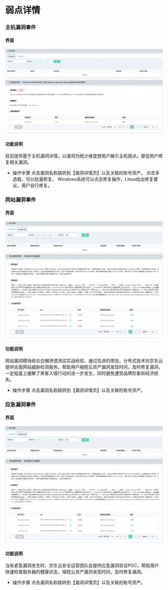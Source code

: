 # 弱点详情

### 主机漏洞事件

#### 界面

  ![](../../../../image/Situational-Awareness/wd-11.png)
  ![](../../../../image/Situational-Awareness/wd-2.png)

#### 功能说明
目前提供基于主机漏洞详情，以漏洞为统计维度想用户展示主机弱点。督促用户修复相关漏洞。

- 操作步骤
点击漏洞名称跳转到【漏洞详情页】以及关联的账号资产。
点击多选框，可以批量修复。
Windows系统可以点击修复操作，Linux给出修复建议，用户自行修复。

### 网站漏洞事件

#### 界面

  ![](../../../../image/Situational-Awareness/wd-111.png)
  ![](../../../../image/Situational-Awareness/wz-22.png)

#### 功能说明
网站漏洞模块结合白帽渗透测试实战经验，通过先进的爬虫，分布式技术对京东云提供全面网站威胁检测服务。帮助用户缩短云资产漏洞发现时间，及时修复漏洞，一定程度上缓解了黑客入侵行动的进一步发生，同时避免遭受品牌形象和经济损失。

- 操作步骤
点击漏洞名称跳转到【漏洞详情页】以及关联的账号资产。


### 应急漏洞事件

#### 界面

  ![](../../../../image/Situational-Awareness/wd-111.png)
  ![](../../../../image/Situational-Awareness/wz-22.png)

#### 功能说明
当有紧急漏洞发生时，京东云安全运营团队会提供应急漏洞验证POC，帮助用户快速检查服务器的健康状态，缩短云资产漏洞发现时间，及时修复漏洞。

- 操作步骤
点击漏洞名称跳转到【漏洞详情页】以及关联的账号资产。
